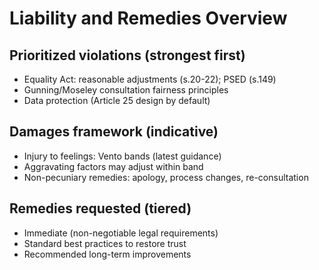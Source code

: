 # Liability and Remedies Overview

## Prioritized violations (strongest first)
- Equality Act: reasonable adjustments (s.20-22); PSED (s.149)
- Gunning/Moseley consultation fairness principles
- Data protection (Article 25 design by default)

## Damages framework (indicative)
- Injury to feelings: Vento bands (latest guidance)
- Aggravating factors may adjust within band
- Non-pecuniary remedies: apology, process changes, re-consultation

## Remedies requested (tiered)
- Immediate (non-negotiable legal requirements)
- Standard best practices to restore trust
- Recommended long-term improvements
